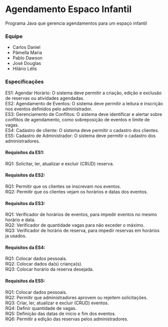 # Agendamento Espaco Infantil

Programa Java que gerencia agendamentos para um espaço infantil

### Equipe 
- Carlos Daniel
- Pâmella Maria
- Pablo Dawson
- José Douglas
- Hilário Lélis

<h3>Especificações</h3>
ES1: Agendar Horário: O sistema deve permitir a criação, edição e exclusão de reservas ou atividades agendadas. <br>
ES2: Agendamento de Eventos: O sistema deve permitir a leitura e inscrição nos eventos definidos pelo administrador. <br>
ES3: Gerenciamento de Conflitos: O sistema deve identificar e alertar sobre conflitos de agendamento, como sobreposição de eventos e limite de vagas. <br>
ES4: Cadastro de cliente: O sistema deve permitir o cadastro dos clientes. <br>
ES5: Cadastro de Administrador: O sistema deve permitir o cadastro dos administradores. <br>

<h4>Requisitos da ES1:</h4>
RQ1: Solicitar, ler, atualizar e excluir (CRUD) reserva. <br>

<h4>Requisitos da ES2:</h4>
RQ1: Permitir que os clientes se inscrevam nos eventos. <br>
RQ2: Permitir que os clientes vejam os horários e datas dos eventos. <br>

<h4>Requisitos da ES3:</h4>
RQ1: Verificador de horários de eventos, para impedir eventos no mesmo horário e data. <br>
RQ2: Verificador de quantidade vagas para não exceder o máximo. <br>
RQ3: Verificador de horário de reserva, para impedir reservas em horários ja usados. <br>

<h4>Requisitos da ES4:</h4>
RQ1: Colocar dados pessoais. <br>
RQ2: Colocar dados da(s) criança(s). <br>
RQ3: Colocar horário da reserva desejada. <br>

<h4>Requisitos da ES5:</h4>
RQ1: Colocar dados pessoais. <br>
RQ2: Permitir que administradores aprovem ou rejeitem solicitações. <br>
RQ3: Criar, ler, atualizar e excluir (CRUD) eventos. <br>
RQ4: Definir quantidade de vagas. <br>
RQ5: Definição das datas de início e fim dos eventos. <br>
RQ6: Permitir a edição das reservas pelos administradores. <br>
